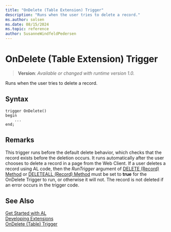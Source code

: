 ```yaml
---
title: "OnDelete (Table Extension) Trigger"
description: "Runs when the user tries to delete a record."
ms.author: solsen
ms.date: 08/15/2024
ms.topic: reference
author: SusanneWindfeldPedersen
---
```

[//]: # (START>DO_NOT_EDIT)
[//]: # (IMPORTANT:Do not edit any of the content between here and the END>DO_NOT_EDIT.)
[//]: # (Any modifications should be made in the .xml files in the ModernDev repo.)

# OnDelete (Table Extension) Trigger
> **Version**: _Available or changed with runtime version 1.0._

Runs when the user tries to delete a record.


## Syntax
```AL
trigger OnDelete()
begin
    ...
end;
```



[//]: # (IMPORTANT: END>DO_NOT_EDIT)

## Remarks  
 This trigger runs before the default delete behavior, which checks that the record exists before the deletion occurs. It runs automatically after the user chooses to delete a record in a page from the Web Client. If a user deletes a record using AL code, then the *RunTrigger* argument of [DELETE (Record) Method](../../methods-auto/record/record-delete-method.md) or [DELETEALL (Record) Method](../../methods-auto/record/record-deleteall-method.md) must be set to **true** for the OnDelete Trigger to run, or otherwise it will not. The record is not deleted if an error occurs in the trigger code.  

## See Also  
[Get Started with AL](../../devenv-get-started.md)  
[Developing Extensions](../../devenv-dev-overview.md)  
[OnDelete (Table) Trigger](../table/devenv-ondelete-table-trigger.md)
